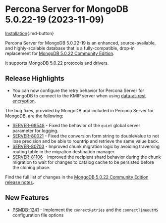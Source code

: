 # Percona Server for MongoDB 5.0.22-19 (2023-11-09)

[Installation](../install/index.md){.md-button}

Percona Server for MongoDB 5.0.22-19 is an enhanced, source-available, and highly-scalable database that is a
fully-compatible, drop-in replacement for [MongoDB 5.0.22 Community Edition](https://www.mongodb.com/docs/manual/release-notes/5.0/#5.0.22---september-12--2023).

It supports MongoDB 5.0.22 protocols and drivers.

## Release Highlights

* You can now configure the retry behavior for Percona Server for MongoDB to connect to the KMIP server when using [data-at-rest encryption](../kmip.md).

The bug fixes, provided by MongoDB and included in Percona Server for MongoDB, are the following:

* [SERVER-68548](https://jira.mongodb.org/browse/SERVER-68548) - Fixed the behavior of the `quiet` global server parameter for logging.
* [SERVER-80021](https://jira.mongodb.org/browse/SERVER-80021) - Fixed the conversion form string to doubleValue to not lose precision and be able to rountrip and retrieve the same value back.
* [SERVER-80703](https://jira.mongodb.org/browse/SERVER-80703) - Improved chunk migration logic by avoiding traversing routing table in the migration destination manager.
* [SERVER-81106](https://jira.mongodb.org/browse/SERVER-81106) - Improved the recipient shard behavior during the chunk migration to wait for changes to catalog cache to be persisted before the cloning phase.

Find the full list of changes in the [MongoDB 5.0.22 Community Edition release notes](https://www.mongodb.com/docs/manual/release-notes/5.0/#5.0.22---september-12--2023).

## New Features

* [PSMDB-1241](https://jira.percona.com/browse/PSMDB-1241) - Implement the `connectRetries` and the `connectTimeoutMS` configuration file options



